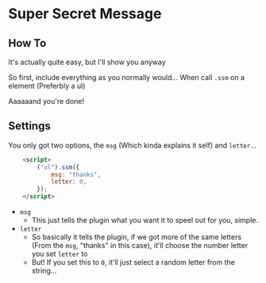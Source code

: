 Super Secret Message
====

## How To ##

It's actually quite easy, but I'll show you anyway

So first, include everything as you normally would... When call `.ssm` on a element (Preferbly a ul)

Aaaaaand you're done!

## Settings ##

You only got two options, the `msg` (Which kinda explains it self) and `letter`...

```html
	<script>
		("ul").ssm({
			msg: "thanks",
			letter: 0,
		});
	</script>
```

* `msg`
	* This just tells the plugin what you want it to speel out for you, simple.
* `letter`
	* So basically it tells the plugin, if we got more of the same letters (From the `msg`, "thanks" in this case), it'll choose the number letter you set `letter` to
	* But! If you set this to `0`, it'll just select a random letter from the string...